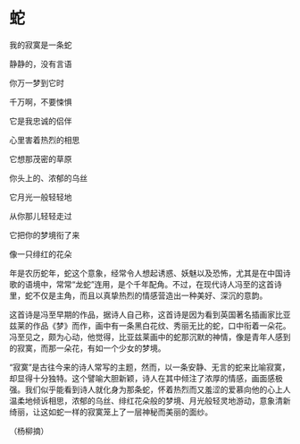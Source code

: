 # 蛇

我的寂寞是一条蛇 

静静的，没有言语 

你万一梦到它时 

千万啊，不要悚惧 

它是我忠诚的侣伴 

心里害着热烈的相思 

它想那茂密的草原 

你头上的、浓郁的乌丝 

它月光一般轻轻地 

从你那儿轻轻走过 

它把你的梦境衔了来 

像一只绯红的花朵 

年是农历蛇年，蛇这个意象，经常令人想起诱惑、妖魅以及恐怖，尤其是在中国诗歌的语境中，常常“龙蛇”连用，是个千年配角。不过，在现代诗人冯至的这首诗里，蛇不仅是主角，而且以真挚热烈的情感营造出一种美好、深沉的意韵。 

这首诗是冯至早期的作品，据诗人自己称，这首诗是因为看到英国著名插画家比亚兹莱的作品《梦》而作，画中有一条黑白花纹、秀丽无比的蛇，口中衔着一朵花。冯至见之，颇为心动，他觉得，比亚兹莱画中的蛇那沉默的神情，像是青年人感到的寂寞，而那一朵花，有如一个少女的梦境。 

“寂寞”是古往今来的诗人常写的主题，然而，以一条安静、无言的蛇来比喻寂寞，却显得十分独特。这个譬喻大胆新颖，诗人在其中倾注了浓厚的情感，画面感极强。我们似乎能看到诗人就化身为那条蛇，怀着热烈而又羞涩的爱慕向他的心上人温柔地倾诉相思，浓郁的乌丝、绯红花朵般的梦境、月光般轻灵地游动，意象清新绮丽，让这如蛇一样的寂寞笼上了一层神秘而美丽的面纱。 

（杨柳摘）